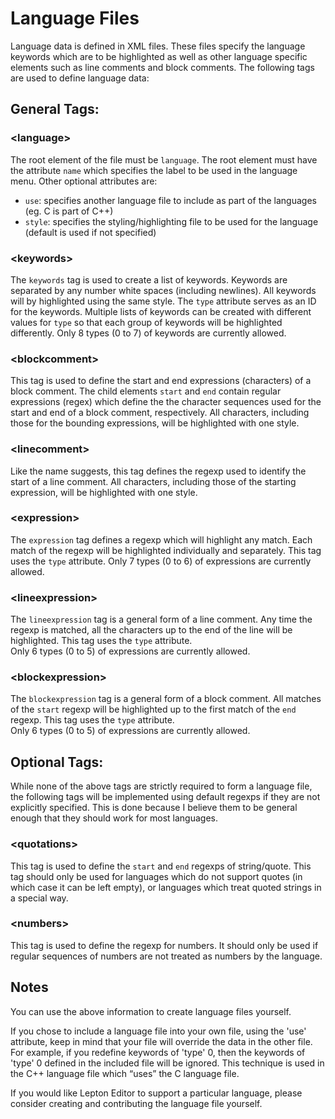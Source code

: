 Language Files
==============

Language data is defined in XML files.  These files specify the language keywords
which are to be highlighted as well as other language specific elements such as line
comments and block comments.  The following tags are used to define language data: 

General Tags:
-------------

### &lt;language&gt;
The root element of the file must be ```language```.
The root element must have the attribute ```name``` which specifies the label to be used in the language menu.
Other optional attributes are:
- ```use```: specifies another language file to include as part of the languages (eg. C is part of C++)
- ```style```: specifies the styling/highlighting file to be used for the language (default is used if not specified)

### &lt;keywords&gt;
The ```keywords``` tag is used to create a list of keywords.  Keywords are separated by any
number white spaces (including newlines).  All keywords will by highlighted using the same style.
The ```type``` attribute serves as an ID for the keywords.  Multiple lists of keywords can be created with
different values for ```type``` so that each group of keywords will be highlighted differently.  Only  8 types
(0 to 7) of keywords are currently allowed.

### &lt;blockcomment&gt;
This tag is used to define the start and end expressions (characters) of a block comment.  The child elements
```start``` and ```end``` contain regular expressions (regex) which define the the character sequences used for
the start and end of a block comment, respectively.  All characters, including those for the bounding expressions,
will be highlighted with one style.

### &lt;linecomment&gt;
Like the name suggests, this tag defines the regexp used to identify the start of a line comment.
All characters, including those of the starting expression, will be highlighted with one style.

### &lt;expression&gt;
The ```expression``` tag defines a regexp which will highlight any match.  Each match of the regexp will
be highlighted individually and separately.  This tag uses the ```type``` attribute.  Only 7 types (0 to 6)
of expressions are currently allowed.

### &lt;lineexpression&gt;
The ```lineexpression``` tag is a general form of a line comment. Any time the regexp is matched,
all the characters up to the end of the line will be highlighted.  This tag uses the ```type``` attribute.  
Only 6 types (0 to 5) of expressions are currently allowed.

### &lt;blockexpression&gt;
The ```blockexpression``` tag is a general form of a block comment.  All matches of the ```start``` regexp
will be highlighted up to the first match of the ```end``` regexp.  This tag uses the ```type``` attribute.  
Only 6 types (0 to 5) of expressions are currently allowed.

Optional Tags:
-------------
While none of the above tags are strictly required to form a language file, the following tags will be implemented
using default regexps if they are not explicitly specified.  This is done because I believe them to be general enough
that they should work for most languages.

### &lt;quotations&gt;
This tag is used to define the ```start``` and ```end``` regexps of string/quote.  This tag should only be used for
languages which do not support quotes (in which case it can be left empty), or languages which treat quoted strings
in a special way.

### &lt;numbers&gt;
This tag is used to define the regexp for numbers.  It should only be used if regular sequences of numbers are not treated
as numbers by the language.

Notes
-----

You can use the above information to create language files yourself.

If you chose to include a
language file into your own file, using the 'use' attribute, keep in mind that your file will
override the data in the other file.  For example, if you redefine keywords of 'type' 0, then the
keywords of 'type' 0 defined in the included file will be ignored.  This technique is used in the C++
language file which “uses” the C language file.

If you would like Lepton Editor to support a particular language, please consider creating and
contributing the language file yourself.
